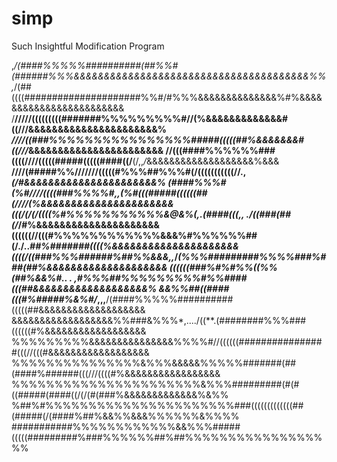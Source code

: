 # simp
Such Insightful Modification Program

,*/(####%%%%%##########(##%%#(######%%%&&&&&&&&&&&&&&&&&&&&&&&&&&&&&&&&&&&&&&&%%
,*/(##((((#####################%%#/#%%%&&&&&&&&&&&&&&%#%&&&&&&&&&&&&&&&&&&&&&&&&
/**/////(((((((((#######%%%%%%%%%#//(%&&&&&&&&&&&&&#((///&&&&&&&&&&&&&&&&&&&&&&%
***////((###%%%%%%%%%%%%%%%%#####(((((##%&&&&&&&#(*(//*/*&&&&&&&&&&&&&&&&&&&&&&&
//(((####%%%%%%###((((////(((((#####(((((####((/**(/,,*/*&&&&&&&&&&&&&&&&&&&%&&&
**////(#####%%///////(((((#%%%##%%%#(/(((((((((((//.,*(/#&&&&&&&&&&&&&&&&&&&&&&%
*(####%%%#(*%#////((((###%%%%#,,(%#(((#####((((((##(////(%&&&&&&&&&&&&&&&&&&&&&&
(((/(/(/((((%#%%%%%%%%%%%&@&%(,.(####(((,, ./((###(##(/*/#%&&&&&&&&&&&&&&&&&&&&&
((((((//(((#%%%%%%%%%%%%&&&%#%%%%%%##(/./..*##%#######((((%&&&&&&&&&&&&&&&&&&&&&
((((/((###%%%######%##%%&&&,,*/*(%%%#########%%%%###%###(##%&&&&&&&&&&&&&&&&&&&&
((((((###%#%#%%((%%(##%&&%#.. . ,#%%%##%%%%%%%%%#%%####(((##&&&&&&&&&&&&&&&&&&&%
&&%%##((####(((#%#####%&%#/*,,,**/(####%%%%%##########(((((##&&&&&&&&&&&&&&&&&&&
&&&&&&&&&&&&&&&&&&%%###&%%%*,..../((**.(########%%%###((((((#%&&&&&&&&&&&&&&&&&&
%%%%%%%%%&&&&&&&&&&&&&&&%%%%#//((((((################(((//(((#&&&&&&&&&&&&&&&&&&
%%%%%%%%%%%%%%%&%%%&&&&&%%%%%#######(##(####%######(((///((((#%&&&&&&&&&&&&&&&&&
%%%%%%%%%%%%%%%%%%%%%%&%%%#########(#(#((#####(####((/(/(#(###%&&&&&&&&&&&&&%&%%
%##%#%%%%%%%%%%%%%%%%%%%%%%###(((((((((((((##(#####(/(####%##%&&%%&&&%%%%%%&%%%%
###########%%%%%%%%%%%%&&%%%#####(((((#########%###%%%%%%##%##%%%%%%%%%%%%%%%%%%